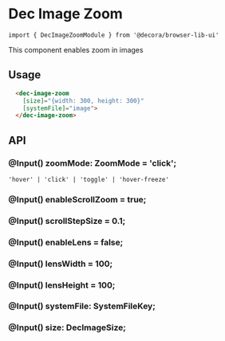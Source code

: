 # Dec Image Zoom

`import { DecImageZoomModule } from '@decora/browser-lib-ui'`

This component enables zoom in images

## Usage

```html
  <dec-image-zoom
    [size]="{width: 300, height: 300}"
    [systemFile]="image">
  </dec-image-zoom>
```

## API

### @Input() zoomMode: ZoomMode = 'click';

`'hover' | 'click' | 'toggle' | 'hover-freeze'`

### @Input() enableScrollZoom = true;

### @Input() scrollStepSize = 0.1;

### @Input() enableLens = false;

### @Input() lensWidth = 100;

### @Input() lensHeight = 100;

### @Input() systemFile: SystemFileKey;

### @Input() size: DecImageSize;
